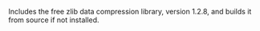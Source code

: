 Includes the free zlib data compression library, version 1.2.8, and builds it from source if not installed.